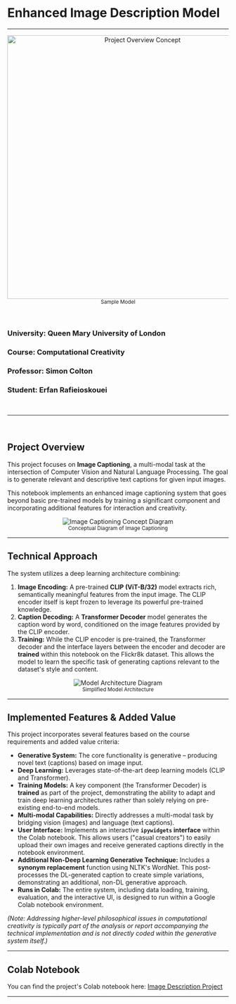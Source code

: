 # Enhanced Image Description Model

---

<p align="center">
  <img src="https://miro.medium.com/v2/resize:fit:685/1*UDOnzqoTnWUQoPP8pZUXgQ.png" alt="Project Overview Concept" width="600">
  <br>
  <small>Sample Model</small>
</p>
<br>

### **University:** Queen Mary University of London
### **Course:** Computational Creativity
### **Professor:** Simon Colton
### **Student:** Erfan Rafieioskouei
<br>

---
<br>

## Project Overview

This project focuses on **Image Captioning**, a multi-modal task at the intersection of Computer Vision and Natural Language Processing. The goal is to generate relevant and descriptive text captions for given input images.

This notebook implements an enhanced image captioning system that goes beyond basic pre-trained models by training a significant component and incorporating additional features for interaction and creativity.

<p align="center">
  <img src="https://placehold.co/600x300/E8E8E8/777777?text=Image+Captioning+Concept%5Cn(Image+In+%E2%86%92+Text+Out)" alt="Image Captioning Concept Diagram">
  <br>
  <small>Conceptual Diagram of Image Captioning</small>
</p>

---

## Technical Approach

The system utilizes a deep learning architecture combining:

1.  **Image Encoding:** A pre-trained **CLIP (ViT-B/32)** model extracts rich, semantically meaningful features from the input image. The CLIP encoder itself is kept frozen to leverage its powerful pre-trained knowledge.
2.  **Caption Decoding:** A **Transformer Decoder** model generates the caption word by word, conditioned on the image features provided by the CLIP encoder.
3.  **Training:** While the CLIP encoder is pre-trained, the Transformer decoder and the interface layers between the encoder and decoder are **trained** within this notebook on the Flickr8k dataset. This allows the model to learn the specific task of generating captions relevant to the dataset's style and content.

<p align="center">
  <img src="https://placehold.co/600x350/E8E8E8/777777?text=Model+Architecture%5Cn(CLIP+Encoder+%E2%86%92+Transformer+Decoder)" alt="Model Architecture Diagram">
  <br>
  <small>Simplified Model Architecture</small>
</p>

---

## Implemented Features & Added Value

This project incorporates several features based on the course requirements and added value criteria:

* **Generative System:** The core functionality is generative – producing novel text (captions) based on image input.
* **Deep Learning:** Leverages state-of-the-art deep learning models (CLIP and Transformer).
* **Training Models:** A key component (the Transformer Decoder) is **trained** as part of the project, demonstrating the ability to adapt and train deep learning architectures rather than solely relying on pre-existing end-to-end models.
* **Multi-modal Capabilities:** Directly addresses a multi-modal task by bridging vision (images) and language (text captions).
* **User Interface:** Implements an interactive **`ipywidgets` interface** within the Colab notebook. This allows users ("casual creators") to easily upload their own images and receive generated captions directly in the notebook environment.
* **Additional Non-Deep Learning Generative Technique:** Includes a **synonym replacement** function using NLTK's WordNet. This post-processes the DL-generated caption to create simple variations, demonstrating an additional, non-DL generative approach.
* **Runs in Colab:** The entire system, including data loading, training, evaluation, and the interactive UI, is designed to run within a Google Colab notebook environment.

*(Note: Addressing higher-level philosophical issues in computational creativity is typically part of the analysis or report accompanying the technical implementation and is not directly coded within the generative system itself.)*

---

## Colab Notebook

You can find the project's Colab notebook here: [Image Description Project](https://colab.research.google.com/drive/186hpWKj7mgshIG7PhJGD76oM6X1PxccY?usp=sharing)

---
